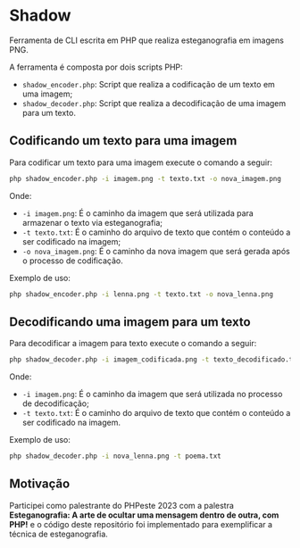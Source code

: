 # Shadow

Ferramenta de CLI escrita em PHP que realiza esteganografia em imagens PNG.

A ferramenta é composta por dois scripts PHP:

- `shadow_encoder.php`: Script que realiza a codificação de um texto em uma imagem;
- `shadow_decoder.php`: Script que realiza a decodificação de uma imagem para um texto.

## Codificando um texto para uma imagem

Para codificar um texto para uma imagem execute o comando a seguir:

```bash
php shadow_encoder.php -i imagem.png -t texto.txt -o nova_imagem.png
```

Onde:

- `-i imagem.png`: É o caminho da imagem que será utilizada para armazenar o texto via esteganografia;
- `-t texto.txt`: É o caminho do arquivo de texto que contém o conteúdo a ser codificado na imagem;
- `-o nova_imagem.png`: É o caminho da nova imagem que será gerada após o processo de codificação.

Exemplo de uso:

```bash
php shadow_encoder.php -i lenna.png -t texto.txt -o nova_lenna.png
```

## Decodificando uma imagem para um texto

Para decodificar a imagem para texto execute o comando a seguir:

```bash
php shadow_decoder.php -i imagem_codificada.png -t texto_decodificado.txt    
```

Onde:

- `-i imagem.png`: É o caminho da imagem que será utilizada no processo de decodificação;
- `-t texto.txt`: É o caminho do arquivo de texto que contém o conteúdo a ser codificado na imagem.

Exemplo de uso:

```bash
php shadow_decoder.php -i nova_lenna.png -t poema.txt  
```

## Motivação

Participei como palestrante do PHPeste 2023 com a palestra **Esteganografia: A arte de ocultar uma mensagem dentro de outra, com PHP!** e o código deste repositório foi implementado para exemplificar a técnica de esteganografia.
